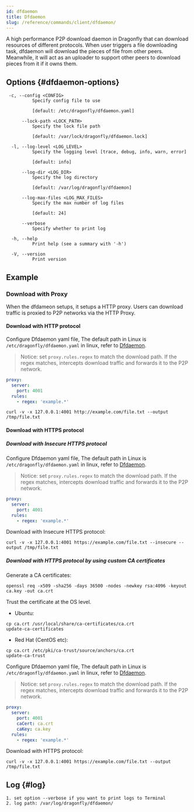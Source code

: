 ```yaml
---
id: dfdaemon
title: Dfdaemon
slug: /reference/commands/client/dfdaemon/
---
```


A high performance P2P download daemon in Dragonfly that can download resources of different protocols.
When user triggers a file downloading task, dfdaemon will download the pieces of file from other peers.
Meanwhile, it will act as an uploader to support other peers to download pieces from it if it owns them.

## Options {#dfdaemon-options}

<!-- markdownlint-disable -->

```text
 -c, --config <CONFIG>
          Specify config file to use

          [default: /etc/dragonfly/dfdaemon.yaml]

      --lock-path <LOCK_PATH>
          Specify the lock file path

          [default: /var/lock/dragonfly/dfdaemon.lock]

  -l, --log-level <LOG_LEVEL>
          Specify the logging level [trace, debug, info, warn, error]

          [default: info]

      --log-dir <LOG_DIR>
          Specify the log directory

          [default: /var/log/dragonfly/dfdaemon]

      --log-max-files <LOG_MAX_FILES>
          Specify the max number of log files

          [default: 24]

      --verbose
          Specify whether to print log

  -h, --help
          Print help (see a summary with '-h')

  -V, --version
          Print version
```

<!-- markdownlint-restore -->

## Example

### Download with Proxy

When the dfdameon setups, it setups a HTTP proxy. Users can download traffic is proxied to P2P networks via the HTTP Proxy.

#### Download with HTTP protocol

Configure Dfdaemon yaml file, The default path in Linux is `/etc/dragonfly/dfdaemon.yaml` in linux,
refer to [Dfdaemon](../../configuration/client/dfdaemon.md).

> Notice: set `proxy.rules.regex` to match the download path.
If the regex matches, intercepts download traffic and forwards it to the P2P network.

```yaml
proxy:
  server:
    port: 4001
  rules:
    - regex: 'example.*'
```

```shell
curl -v -x 127.0.0.1:4001 http://example.com/file.txt --output /tmp/file.txt
```

#### Download with HTTPS protocol

##### Download with Insecure HTTPS protocol

Configure Dfdaemon yaml file, The default path in Linux is `/etc/dragonfly/dfdaemon.yaml` in linux,
refer to [Dfdaemon](../../configuration/client/dfdaemon.md).

> Notice: set `proxy.rules.regex` to match the download path.
If the regex matches, intercepts download traffic and forwards it to the P2P network.

```yaml
proxy:
  server:
    port: 4001
  rules:
    - regex: 'example.*'
```

Download with Insecure HTTPS protocol:

```shell
curl -v -x 127.0.0.1:4001 https://example.com/file.txt --insecure --output /tmp/file.txt
```

##### Download with HTTPS protocol by using custom CA certificates

Generate a CA certificates:

```shell
openssl req -x509 -sha256 -days 36500 -nodes -newkey rsa:4096 -keyout ca.key -out ca.crt
```

Trust the certificate at the OS level.

- Ubuntu:

```shell
cp ca.crt /usr/local/share/ca-certificates/ca.crt
update-ca-certificates
```

- Red Hat (CentOS etc):

```shell
cp ca.crt /etc/pki/ca-trust/source/anchors/ca.crt
update-ca-trust
```

Configure Dfdaemon yaml file, The default path in Linux is `/etc/dragonfly/dfdaemon.yaml` in linux,
refer to [Dfdaemon](../../configuration/client/dfdaemon.md).

> Notice: set `proxy.rules.regex` to match the download path.
If the regex matches, intercepts download traffic and forwards it to the P2P network.

```yaml
proxy:
  server:
    port: 4001
    caCert: ca.crt
    caKey: ca.key
  rules:
    - regex: 'example.*'
```

Download with HTTPS protocol:

```shell
curl -v -x 127.0.0.1:4001 https://example.com/file.txt --output /tmp/file.txt
```

## Log {#log}

```text
1. set option --verbose if you want to print logs to Terminal
2. log path: /var/log/dragonfly/dfdaemon/
```
